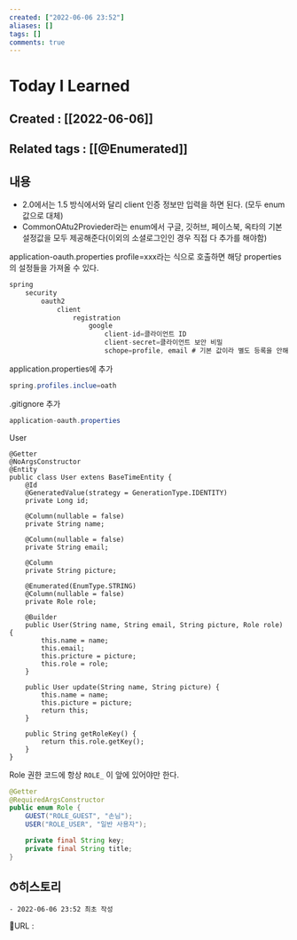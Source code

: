 ```yaml
---
created: ["2022-06-06 23:52"]
aliases: []
tags: []
comments: true
---
```


# Today I Learned
## Created : [[2022-06-06]]
## Related tags :  [[@Enumerated]]

## 내용
- 2.0에서는 1.5 방식에서와 달리 client 인증 정보만 입력을 하면 된다. (모두 enum값으로 대체)
- CommonOAtu2Provieder라는 enum에서 구글, 깃허브, 페이스북, 옥타의 기본 설정값을 모두 제공해준다(이외의 소셜로그인인 경우 직접 다 추가를 해야함)

application-oauth.properties
profile=xxx라는 식으로 호출하면 해당 properties의 설정들을 가져올 수 있다.
```Java
spring
	security
		oauth2
			client
				registration
					google
						client-id=클라이언트 ID
						client-secret=클라이언트 보안 비밀
						schope=profile, email # 기본 값이라 별도 등록을 안해도 된다.
```

application.properties에 추가
```java
spring.profiles.inclue=oath
```

.gitignore 추가
```java
application-oauth.properties
```

User
```
@Getter
@NoArgsConstructor
@Entity
public class User extens BaseTimeEntity {
	@Id
	@GeneratedValue(strategy = GenerationType.IDENTITY)
	private Long id;

	@Column(nullable = false)
	private String name;

	@Column(nullable = false)
	private String email;

	@Column
	private String picture;

	@Enumerated(EnumType.STRING)
	@Column(nullable = false)
	private Role role;

	@Builder
	public User(String name, String email, String picture, Role role) {
		this.name = name;
		this.email;
		this.pricture = picture;
		this.role = role;
	}

	public User update(String name, String picture) {
		this.name = name;
		this.picture = picture;
		return this;
	}

	public String getRoleKey() {
		return this.role.getKey();
	}
}

```

Role
권한 코드에 항상 `ROLE_` 이 앞에 있어야만 한다.
```java
@Getter
@RequiredArgsConstructor
public enum Role {
	GUEST("ROLE_GUEST", "손님");
	USER("ROLE_USER", "일반 사용자");

	private final String key;
	private final String title;
}
```



## ⏱히스토리
	- 2022-06-06 23:52 최초 작성


📙URL :